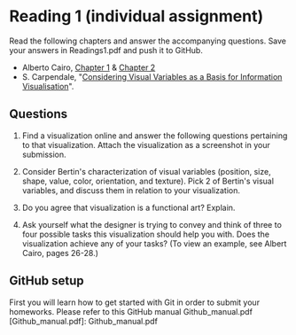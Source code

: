 #  Reading 1 (individual assignment)

Read the following chapters and answer the accompanying questions.
Save your answers in Readings1.pdf and push it to GitHub.

* Alberto Cairo, [Chapter 1][1] & [Chapter 2][2]
* S. Carpendale, "[Considering Visual Variables as a Basis for Information
  Visualisation][3]".


[1]: cdn://excerpts/w1/Alberto_Cairo_The_Functional_Art_ch1.pdf
[2]: cdn://excerpts/w1/Alberto_Cairo_The_Functional_Art_ch2.pdf
[3]: cdn://excerpts/w2/Carpendale_Considering_Visual_Variables.pdf


## Questions

1. Find a visualization online and answer the following questions pertaining to that visualization. Attach the visualization as a screenshot in your submission.

2. Consider Bertin's characterization of visual variables (position, size, shape, value, color, orientation, and texture). Pick 2 of Bertin's visual variables, and discuss them in relation to your visualization.

3. Do you agree that visualization is a functional art? Explain.

4. Ask yourself what the designer is trying to convey and think of three to four possible tasks this visualization should help you with. Does the visualization achieve any of your tasks? (To view an example, see Albert Cairo, pages 26-­28.)


## GitHub setup
First you will learn how to get started with Git in order to submit your homeworks. Please refer to this GitHub manual Github_manual.pdf
[Github_manual.pdf]: Github_manual.pdf
